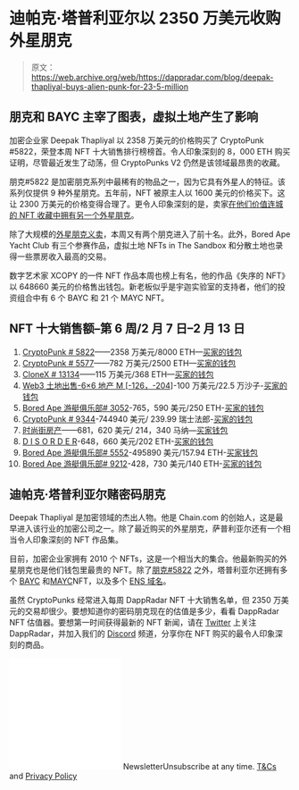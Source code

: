 # 迪帕克·塔普利亚尔以 2350 万美元收购外星朋克

> 原文：<https://web.archive.org/web/https://dappradar.com/blog/deepak-thapliyal-buys-alien-punk-for-23-5-million>

## 朋克和 BAYC 主宰了图表，虚拟土地产生了影响

加密企业家 Deepak Thapliyal 以 2358 万美元的价格购买了 CryptoPunk #5822，荣登本周 NFT 十大销售排行榜榜首。令人印象深刻的 8，000 ETH 购买证明，尽管最近发生了动荡，但 CryptoPunks V2 仍然是该领域最昂贵的收藏。

朋克#5822 是加密朋克系列中最稀有的物品之一，因为它具有外星人的特征。该系列仅提供 9 种外星朋克。五年前，NFT 被原主人以 1600 美元的价格买下。这让 2300 万美元的价格变得合理了。更令人印象深刻的是，卖家[在他们价值连城的 NFT 收藏中拥有另一个外星朋克](https://web.archive.org/web/20221002005011/https://dappradar.com/hub/assets/eth/0xb47e3cd837ddf8e4c57f05d70ab865de6e193bbb/5905)。

除了大规模的[外星朋克义卖](https://web.archive.org/web/20221002005011/https://dappradar.com/hub/assets/eth/0xb47e3cd837ddf8e4c57f05d70ab865de6e193bbb/5822)，本周又有两个朋克进入了前十名。此外，Bored Ape Yacht Club 有三个参赛作品，虚拟土地 NFTs in The Sandbox 和分散土地也录得一些票房收入最高的交易。

数字艺术家 XCOPY 的一件 NFT 作品本周也榜上有名，他的作品《失序的 NFT》以 648660 美元的价格售出钱包。新老板似乎是宇迦实验室的支持者，他们的投资组合中有 6 个 BAYC 和 21 个 MAYC NFT。

## NFT 十大销售额–第 6 周/2 月 7 日–2 月 13 日

1.  [CryptoPunk # 5822](https://web.archive.org/web/20221002005011/https://dappradar.com/hub/assets/eth/0xb47e3cd837ddf8e4c57f05d70ab865de6e193bbb/5822)——2358 万美元/8000 ETH—[买家的钱包](https://web.archive.org/web/20221002005011/https://dappradar.com/hub/wallet/eth/0x69c488bcda156379b6661f08a35db627e5d467dd?utm_source=rankings&utm_medium=nft&utm_campaign=nft_sales)
2.  [CryptoPunk # 5577](https://web.archive.org/web/20221002005011/https://dappradar.com/hub/assets/eth/0xb47e3cd837ddf8e4c57f05d70ab865de6e193bbb/5577)——782 万美元/2500 ETH—[买家的钱包](https://web.archive.org/web/20221002005011/https://dappradar.com/hub/wallet/eth/0xcfc50541c3deaf725ce738ef87ace2ad778ba0c5?utm_source=rankings&utm_medium=nft&utm_campaign=nft_sales)
3.  [CloneX # 13134](https://web.archive.org/web/20221002005011/https://dappradar.com/hub/assets/eth/0x49cf6f5d44e70224e2e23fdcdd2c053f30ada28b/4445)——115 万美元/368 ETH—[买家的钱包](https://web.archive.org/web/20221002005011/https://dappradar.com/hub/wallet/eth/0x49784e92923ef52a2d0b668d15e16a9272229619?utm_source=rankings&utm_medium=nft&utm_campaign=nft_sales)
4.  [Web3 土地出售-6×6 地产 M [-126，-204]](https://web.archive.org/web/20221002005011/https://dappradar.com/hub/assets/eth/0x495f947276749ce646f68ac8c248420045cb7b5e/55464657044963196816950587289035428064568320970692304673817341611733178908673)-100 万美元/22.5 万沙子-[买家的钱包](https://web.archive.org/web/20221002005011/https://dappradar.com/hub/wallet/eth/0xb3ee5011a7965905cde351ea4905ff4725189a3b?utm_source=rankings&utm_medium=nft&utm_campaign=nft_sales)
5.  [Bored Ape 游艇俱乐部# 3052](https://web.archive.org/web/20221002005011/https://dappradar.com/hub/assets/eth/0xbc4ca0eda7647a8ab7c2061c2e118a18a936f13d/3052)-765，590 美元/250 ETH-[买家的钱包](https://web.archive.org/web/20221002005011/https://dappradar.com/hub/wallet/eth/0x6e5d4b843c7668461ca8bbedbcf37f181c97925a?utm_source=rankings&utm_medium=nft&utm_campaign=nft_sales)
6.  [CryptoPunk # 9344](https://web.archive.org/web/20221002005011/https://dappradar.com/hub/assets/eth/0xb47e3cd837ddf8e4c57f05d70ab865de6e193bbb/9344)-744940 美元/ 239.99 瑞士法郎-[买家的钱包](https://web.archive.org/web/20221002005011/https://dappradar.com/hub/wallet/eth/0x1b378a53a0a21b44945fc1fcaaf82f4447e6a536?utm_source=rankings&utm_medium=nft&utm_campaign=nft_sales)
7.  [时尚街房产](https://web.archive.org/web/20221002005011/https://dappradar.com/hub/assets/eth/0x959e104e1a4db6317fa58f8295f586e1a978c297/4682)——681，620 美元/ 214，340 马纳—[买家钱包](https://web.archive.org/web/20221002005011/https://dappradar.com/hub/wallet/eth/0xd539e935c56ad662f33b27b1546fdc325fd2a1d1?utm_source=rankings&utm_medium=nft&utm_campaign=nft_sales)
8.  [D I S O R D E R](https://web.archive.org/web/20221002005011/https://dappradar.com/hub/assets/eth/0xb932a70a57673d89f4acffbe830e8ed7f75fb9e0/6623)-648，660 美元/202 ETH-[买家的钱包](https://web.archive.org/web/20221002005011/https://dappradar.com/hub/wallet/eth/0xb76a622c7fadbe11c415d141fd7b9eb4b1f414b9?utm_source=rankings&utm_medium=nft&utm_campaign=nft_sales)
9.  [Bored Ape 游艇俱乐部# 5552](https://web.archive.org/web/20221002005011/https://dappradar.com/hub/assets/eth/0xbc4ca0eda7647a8ab7c2061c2e118a18a936f13d/5552)-495890 美元/157.94 ETH-[买家钱包](https://web.archive.org/web/20221002005011/https://dappradar.com/hub/wallet/eth/0xeb10476878ab36c53121b362b0ee62977440f742?utm_source=rankings&utm_medium=nft&utm_campaign=nft_sales)
10.  [Bored Ape 游艇俱乐部# 9212](https://web.archive.org/web/20221002005011/https://dappradar.com/hub/assets/eth/0xbc4ca0eda7647a8ab7c2061c2e118a18a936f13d/9212)-428，730 美元/140 ETH-[买家的钱包](https://web.archive.org/web/20221002005011/https://dappradar.com/hub/wallet/eth/0xeb10476878ab36c53121b362b0ee62977440f742?utm_source=rankings&utm_medium=nft&utm_campaign=nft_sales)

## 迪帕克·塔普利亚尔赌密码朋克

Deepak Thapliyal 是加密领域的杰出人物。他是 Chain.com 的创始人，这是最早进入该行业的加密公司之一。除了最近购买的外星朋克，萨普利亚尔还有一个相当令人印象深刻的 NFT 作品集。

目前，加密企业家拥有 2010 个 NFTs，这是一个相当大的集合。他最新购买的外星朋克也是他们钱包里最贵的 NFT。除了[朋克#5822](https://web.archive.org/web/20221002005011/https://dappradar.com/hub/assets/eth/0xb47e3cd837ddf8e4c57f05d70ab865de6e193bbb/5822) 之外，塔普利亚尔还拥有多个 [BAYC](https://web.archive.org/web/20221002005011/https://dappradar.com/hub/wallet/eth/0x69c488bcda156379b6661f08a35db627e5d467dd/nfts/1/bored-ape-yacht-club) 和[MAYC](https://web.archive.org/web/20221002005011/https://dappradar.com/hub/wallet/eth/0x69c488bcda156379b6661f08a35db627e5d467dd/nfts/1/mutant-ape-yacht-club)NFT，以及多个 [ENS 域名](https://web.archive.org/web/20221002005011/https://dappradar.com/hub/wallet/eth/0x69c488bcda156379b6661f08a35db627e5d467dd/nfts/1/ens-ethereum-name-service)。

虽然 CryptoPunks 经常进入每周 DappRadar NFT 十大销售名单，但 2350 万美元的交易却很少。要想知道你的密码朋克现在的估值是多少，看看 DappRadar NFT 估值器。要想第一时间获得最新的 NFT 新闻，请在 [Twitter](https://web.archive.org/web/20221002005011/https://twitter.com/dappradar) 上关注 DappRadar，并加入我们的 [Discord](https://web.archive.org/web/20221002005011/https://discord.gg/4ybbssrHkm) 频道，分享你在 NFT 购买的最令人印象深刻的商品。

![](img/6d5a4a2d609c56e1a5771717e54ba759.png) NewsletterUnsubscribe at any time. [T&Cs](https://web.archive.org/web/20221002005011/https://dappradar.com/terms) and [Privacy Policy](https://web.archive.org/web/20221002005011/https://dappradar.com/privacy-policy)
